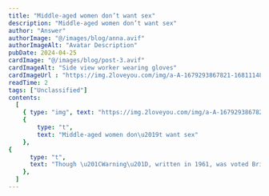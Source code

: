 ```yaml
---
title: "Middle-aged women don’t want sex"
description: "Middle-aged women don’t want sex"
author: "Answer"
authorImage: "@/images/blog/anna.avif"
authorImageAlt: "Avatar Description"
pubDate: 2024-04-25
cardImage: "@/images/blog/post-3.avif"
cardImageAlt: "Side view worker wearing gloves"
cardImageUrl : "https://img.2loveyou.com/img/a-A-1679293867821-1681114840179.jpg"
readTime: 2
tags: ["Unclassified"]
contents:
  [
    { type: "img", text: "https://img.2loveyou.com/img/a-A-1679293867821-1681114840179.jpg" },
    { 
        type: "t", 
        text: "Middle-aged women don\u2019t want sex"
    },
{
      type: "t",
      text: "Though \u201CWarning\u201D, written in 1961, was voted Britain\u2019s most popular postwar poem in one poll, it didn\u2019t drive a surge in merrily misbehaving old matrons \u2014 at least not in the style she envisaged. Instead, at least judging by the press, older women get more invisible by the day. The lack of substantial acting roles for older women is so marked that a campaign to change it received Equity backing last year. And many women over 50 complain about feeling pushed aside and pushed out of the workplace.\n\nA widely-trailed movie, out this week, seeks to challenge this narrative. Good Luck To You, Leo Grande is a two-hander in which Emma Thompson plays Nancy, a widowed schoolteacher in her early sixties, who hires handsome young rentboy Leo Grande (Daryl McCormack). The film documents their interactions over a number of meetings, as Nancy sets out to tick off a list of sexual experiences she never enjoyed with her late husband.\n\nIn this, it takes aim at a common experience described by older women: that as far as wider social perception is concerned, as women age we\u2019re no longer seen as valuable. There\u2019s some truth in this, at least at the superficial level of who gets ogled on the beach. According to the founder of dating website OKCupid, men of every age tend to rate women in their early twenties as looking the best.\n\n\nExceptionally beautiful women must feel this keenly. Paulina Porizkova, once the world\u2019s most highly-paid model, clearly does: she told The Times earlier this year how she just doesn\u2019t seem able to pull any more. \u201CI am now completely invisible,\u201D she says. \u201CI walk into a party, I try to flirt with guys and they will just walk away from me mid-sentence to pursue someone 20 years younger. I\u2019m very single, I\u2019m dressed up, I\u2019ve made an effort \u2014 nothing.\u201D\n\nThere is, in other words, something robustly consistent about what induces men to stop what they\u2019re doing and stare at a woman. The fact that the age of maximum perceived female hotness coincides with the age of peak fertility strongly implies that it has a material basis, something recognised by writer Ayelet Waldman: \u201CI remember reading some study that men can sense a woman who\u2019s fertile, and they focus their laser beam eyes on a fertile woman,\u201D she said. \u201CWell, as soon as you\u2019re not fertile anymore, it\u2019s like they just skip over you.\u201D\n\nThe fact that it isn\u2019t tells us something about how uncomfortable we\u2019ve become at the idea that our bodies impose any constraints at all. And it\u2019s often self-styled feminist women who push hardest against the constraints of sex, challenging the idea that women should be seen as fertile first and people second. Meanwhile, academics and activists alike call for us to envision brave new worlds of sex wholly disconnected from reproduction.\n\nIn this context, Leo Grande has been widely celebrated as empowering. Stuff the idea that our bodies constrain us, and that we stop being sexual later in life, it declares \u2014 we\u2019ve moved past imagining that sex and fertility are connected at all. Older women can also want, need and enjoy pleasure!\n\n\nBut in reality, older women are, in this sense, far from invisible. A recent poll announced that the age at which women feel hottest is in fact 53; campaigns such as Rock My Menopause and GenM encourage positive representation of menopausal women, and articles celebrate the joys of dating older women.\n\nThe same desire to resist the constraints of biology lurks behind another common theme: the celebration of older people engaging in activities stereotypically associated with youth \u2014 especially the \u201Csexy\u201D ones. Last week, for example, the Guardian published an enthusiastic profile of the Sun City Poms, a troop of retiree cheerleaders in Arizona. Last year, a retirement-home pole-dancing class made the news.\n\nDesire, we gather, doesn\u2019t have a sell-by date, and older people still get horny; the French are here as ever, with advice on shagging, the NYT is here as ever to take photos of you doing it. And if you end up catching an STI in the process, there are papers on the need to \u201Ceducate\u201D healthcare professionals to stop assuming sexual health for retirees is just about Viagra.\n\nBut while it\u2019s of course true that older people get horny, in truth the premise of Leo Grande doesn\u2019t challenge what\u2019s behind female invisibility at all. Rather, it entrenches it. For it has very little to offer all those women for whom not having to be sexy any more is not a bug, but a feature. If, unlike the Paulina Porizkovas of this world, you\u2019re among the far larger body of women who\u2019ve made something other than looks the focus of your life, you may well find it a blessed relief when the gaze of male strangers begins to skip you in favour of younger, perkier women. In that context there are many upsides to ageing, including dressing for comfort, men talking to your face rather than your boobs, and (joy!) having lunch solo without being buttonholed by horny weirdos."
    },
  ]
---
```

